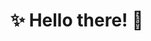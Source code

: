 # ✨ Hello there! 👋

<!--
**ineszz/ineszz** is a ✨ _special_ ✨ repository because its `README.md` (this file) appears on your GitHub profile.

## About me:

 🔭 I’m currently actively involved with R-Ladies Bucharest  & WiMLDS Bucharest. 
 👯 I’m looking for co-organisers for R-Ladies Bucharest chapter (if interested, send me a message)
 🌱 I’m currently learning python ( if you'd like to learn together, send me a message)

 📫 Reach me: 
 :iphone: <a href="https://twitter.com/inesz">twitter</a>
 :website: <a href="https://ineszz.rbind.io/blog/">my Rbind.io blog</a>
